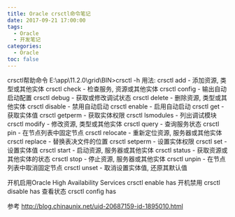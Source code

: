 ```yaml
---
title: Oracle crsctl命令笔记
date: 2017-09-21 17:00:00
tags:  
  - Oracle  
  - 开发笔记
categories:
  - Oracle
toc: false
---
```


crsctl帮助命令
E:\app\11.2.0\grid\BIN>crsctl -h
用法: crsctl add       - 添加资源, 类型或其他实体
       crsctl check     - 检查服务, 资源或其他实体
       crsctl config    - 输出自动启动配置
       crsctl debug     - 获取或修改调试状态
       crsctl delete    - 删除资源, 类型或其他实体
       crsctl disable   - 禁用自动启动
       crsctl enable    - 启用自动启动
       crsctl get       - 获取实体值
       crsctl getperm   - 获取实体权限
       crsctl lsmodules - 列出调试模块
       crsctl modify    - 修改资源, 类型或其他实体
       crsctl query     - 查询服务状态
       crsctl pin       - 在节点列表中固定节点
       crsctl relocate  - 重新定位资源, 服务器或其他实体
       crsctl replace   - 替换表决文件的位置
       crsctl setperm   - 设置实体权限
       crsctl set       - 设置实体值
       crsctl start     - 启动资源, 服务器或其他实体
       crsctl status    - 获取资源或其他实体的状态
       crsctl stop      - 停止资源, 服务器或其他实体
       crsctl unpin     - 在节点列表中取消固定节点
       crsctl unset     - 取消设置实体值, 还原其默认值

开机启用Oracle High Availability Services
crsctl enable has
开机禁用
crsctl disable has
查看状态
crsctl config has

参考 http://blog.chinaunix.net/uid-20687159-id-1895010.html
